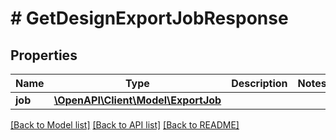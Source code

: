 # # GetDesignExportJobResponse

## Properties

Name | Type | Description | Notes
------------ | ------------- | ------------- | -------------
**job** | [**\OpenAPI\Client\Model\ExportJob**](ExportJob.md) |  |

[[Back to Model list]](../../README.md#models) [[Back to API list]](../../README.md#endpoints) [[Back to README]](../../README.md)

